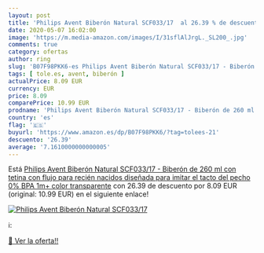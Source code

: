 ```yaml
---
layout: post
title: 'Philips Avent Biberón Natural SCF033/17  al 26.39 % de descuento'
date: 2020-05-07 16:02:00
image: 'https://m.media-amazon.com/images/I/31sflAlJrgL._SL200_.jpg'
comments: true
category: ofertas
author: ring
slug: 'B07F98PKK6-es Philips Avent Biberón Natural SCF033/17 - Biberón de 260...'
tags: [ tole.es, avent, biberón ]
actualPrice: 8.09 EUR
currency: EUR
price: 8.09
comparePrice: 10.99 EUR
prodname: 'Philips Avent Biberón Natural SCF033/17 - Biberón de 260 ml con tetina con flujo para recién nacidos  diseñada para imitar el tacto del pecho  0% BPA  1m+  color transparente'
country: 'es'
flag: '🇪🇸'
buyurl: 'https://www.amazon.es/dp/B07F98PKK6/?tag=tolees-21'
descuento: '26.39'
average: '7.1610000000000005'
---
```


Está [Philips Avent Biberón Natural SCF033/17 - Biberón de 260 ml con tetina con flujo para recién nacidos  diseñada para imitar el tacto del pecho  0% BPA  1m+  color transparente](https://www.amazon.es/dp/B07F98PKK6/?tag=tolees-21) con 26.39 de descuento por 8.09 EUR (original: 10.99 EUR) en el siguiente enlace!

[![Philips Avent Biberón Natural SCF033/17 ](https://m.media-amazon.com/images/I/31sflAlJrgL._SL200_.jpg)](https://www.amazon.es/dp/B07F98PKK6/?tag=tolees-21)

ℹ️:


[🛒 Ver la oferta!!](https://www.amazon.es/dp/B07F98PKK6/?tag=tolees-21)
